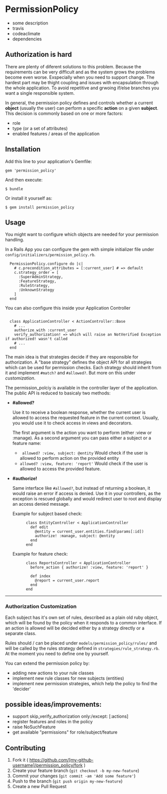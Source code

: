 # PermissionPolicy

* some description
* travis
* codeaclimate
* dependencies


## Authorization is hard

There are plenty of diferent solutions to this problem.
Because the requirements can be very difficult and as the system grows the problems become even worse. Exspecially when you need to support change.
The hardest part may be thight coupling and issues with encapsulation through the whole application.
To avoid repetitive and grwoing if/else branches you want a single responsible system.

In general, the permission policy defines and controls whether a current **object** (usually the user) can perform a specific **action** on a given **subject**. This decision is commonly based on one or more
factors:

* role
* type (or a set of attributes)
* enabled features / areas of the application


## Installation

Add this line to your application's Gemfile:

    gem 'permission_policy'

And then execute:

    $ bundle

Or install it yourself as:

    $ gem install permission_policy

## Usage

You might want to configure which objects are needed for your permission handling.

In a Rails App you can configure the gem with simple initializer file under `config/initializers/permission_policy.rb`.

```
  PermissionPolicy.configure do |c|
    # c.precondition_attributes = [:current_user] # => default
    c.strategy_order = [
      :SuperAdminStrategy,
      :FeatureStrategy,
      :RuleStrategy,
      :UnknownStrategy
    ]
  end
```

You can also configure this inside your Application Controller

```

  class ApplicationController < ActionController::Base
    # ...
    authorize_with :current_user
    verify_authorization! => which will raise an NotVerified Exception if authorized! wasn't called
    # ...
  end

```

The main idea is that strategies decide if they are responsible for authorization.
A "base strategy" defines the object API for all strategies which can be
used for permission checks. Each strategy should inherit from it and
implement `#match?` and `#allowed?`. But more on this under *customization*.

The permission_polciy is available in the controller layer of the application.
The public API is reduced to basicaly two methods:

* **#allowed?**

  Use it to receive a boolean response, whether the current user is allowed to
  access the requested feature in the current context.
  Usually, you would use it to check access in views and decorators.

  The first argument is the action you want to perform (either :view or :manage).
  As a second argument you can pass either a subject or a feature name:

  * ``` allowed? :view, subject: @entity```
    Would check if the user is allowed to perform action on the provided entity
  * ``` allowed? :view, feature: 'report' ```
    Would check if the user  is allowed to access the provided feature.


* **#authorize!**

  Same interface like ```#allowed?```, but instead of returning a boolean,
  it would raise an error if access is denied. Use it in your controllers,
  as the exception is rescued globally and would redirect user to root
  and display an access denied message.

  Example for subject based check:

  ```
        class EntityController < ApplicationController
          def edit
            @entity = current_user.entities.find(params[:id])
            authorize! :manage, subject: @entity
          end
        end
  ```

  Example for feature check:

  ```
        class ReportsController < ApplicationController
          before_action { authorize! :view, feature: 'report' }

          def index
            @report = current_user.report
          end
        end
  ```

---
### Authorization Customization

Each subject has it's own set of rules, described as a plain old ruby object,
which will be found by the policy when it responds to a common interface.
If an action is allowed will be decided either by a strategy directly or a separate class.

Rules should / can be placed under `models/permission_policy/rules/` and will
be called by the rules strategy defined in `strategies/rule_strategy.rb`.
At the moment you need to define one by yourself.

You can extend the permission policy by:

 - adding new actions to your rule classes
 - implement new rule classes for new subjects (entities)
 - implement new permission strategies, which help the policy to find the 'decider'


## possible ideas/improvements:

- support skip_verify_authorization only:/except: [:actions]
- register features and roles in the policy
- raise NoSuchFeature
- get available "permissions" for role/subject/feature

## Contributing

1. Fork it ( https://github.com/[my-github-username]/permission_policy/fork )
2. Create your feature branch (`git checkout -b my-new-feature`)
3. Commit your changes (`git commit -am 'Add some feature'`)
4. Push to the branch (`git push origin my-new-feature`)
5. Create a new Pull Request
